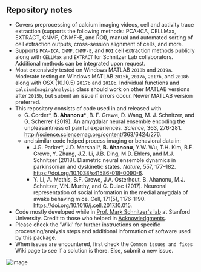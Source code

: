 ## Repository notes
- Covers preprocessing of calcium imaging videos, cell and activity trace extraction (supports the following methods: PCA-ICA, CELLMax, EXTRACT, CNMF, CNMF-E, and ROI), manual and automated sorting of cell extraction outputs, cross-session alignment of cells, and more.
- Supports `PCA-ICA`, `CNMF`, `CNMF-E`, and `ROI` cell extraction methods publicly along with `CELLMax` and `EXTRACT` for Schnitzer Lab collaborators. Additional methods can be integrated upon request.
- Most extensively tested on Windows MATLAB `2018b` and `2019a`. Moderate testing on Windows MATLAB `2015b`, `2017a`, `2017b`, and `2018b` along with OSX (10.10.5) `2017b` and `2018b`. Individual functions and `calciumImagingAnalysis` class should work on other MATLAB versions after `2015b`, but submit an issue if errors occur. Newer MATLAB version preferred.
- This repository consists of code used in and released with
  - G. Corder*, __B. Ahanonu*__, B. F. Grewe, D. Wang, M. J. Schnitzer, and G. Scherrer (2019). An amygdalar neural ensemble encoding the unpleasantness of painful experiences. _Science_, 363, 276-281. http://science.sciencemag.org/content/363/6424/276.
  - and similar code helped process imaging or behavioral data in:
    - J.G. Parker*, J.D. Marshall*, __B. Ahanonu__, Y.W. Wu, T.H. Kim, B.F. Grewe, Y. Zhang, J.Z. Li, J.B. Ding, M.D. Ehlers, and M.J. Schnitzer (2018). Diametric neural ensemble dynamics in parkinsonian and dyskinetic states. _Nature_, 557, 177–182. https://doi.org/10.1038/s41586-018-0090-6.
    - Y. Li, A. Mathis, B.F. Grewe, J.A. Osterhout, B. Ahanonu, M.J. Schnitzer, V.N. Murthy, and C. Dulac (2017). Neuronal representation of social information in the medial amygdala of awake behaving mice. Cell, 171(5), 1176-1190. https://doi.org/10.1016/j.cell.2017.10.015.
- Code mostly developed while in [Prof. Mark Schnitzer's lab](http://pyramidal.stanford.edu/) at Stanford University. Credit to those who helped in [Acknowledgments](#acknowledgments).
- Please check the 'Wiki' for further instructions on specific processing/analysis steps and additional information of software used by this package.
- When issues are encountered, first check the `Common issues and fixes` Wiki page to see if a solution is there. Else, submit a new issue.

![image](https://user-images.githubusercontent.com/5241605/61981834-ab532000-afaf-11e9-97c2-4b1d7d759a30.png)